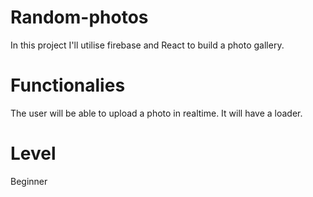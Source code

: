 # Random-photos

In this project I'll utilise firebase and React to build a photo gallery.

# Functionalies

The user will be able to upload a photo in realtime. 
It will have a loader.

# Level

Beginner
